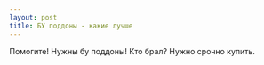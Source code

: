 ```yaml
---
layout: post 
title: БУ поддоны - какие лучше 
--- 
```

Помогите! Нужны бу поддоны! Кто брал? Нужно срочно купить.
